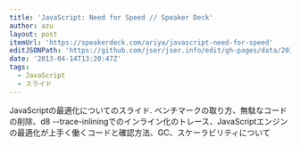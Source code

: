 ```yaml
---
title: 'JavaScript: Need for Speed // Speaker Deck'
author: azu
layout: post
itemUrl: 'https://speakerdeck.com/ariya/javascript-need-for-speed'
editJSONPath: 'https://github.com/jser/jser.info/edit/gh-pages/data/2013/04/index.json'
date: '2013-04-14T13:20:47Z'
tags:
  - JavaScript
  - スライド
---
```

JavaScriptの最適化についてのスライド.
ベンチマークの取り方、無駄なコードの削除、d8 --trace-inliningでのインライン化のトレース、JavaScriptエンジンの最適化が上手く働くコードと確認方法、GC、スケーラビリティについて
